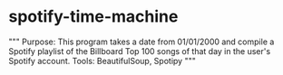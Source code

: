 # spotify-time-machine
 """
Purpose: This program takes a date from 01/01/2000 and compile a Spotify playlist of the Billboard Top 100 songs of that
day in the user's Spotify account.
Tools: BeautifulSoup, Spotipy
"""
